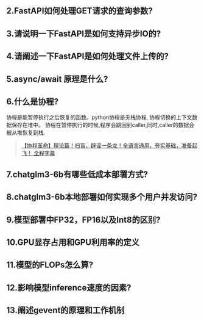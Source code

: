 ## 2.FastAPI如何处理GET请求的查询参数?

## 3.请说明一下FastAPI是如何支持异步IO的?

## 4.请阐述一下FastAPI是如何处理文件上传的?

## 5.async/await 原理是什么?

## 6.什么是协程?

协程是能暂停执行之后恢复的函数。python协程是无栈协程, 协程切换的上下文数据保存在堆中。
协程在暂停执行的时候,程序会跳回到caller,同时,caller的数据会被从堆恢复到栈.

> [【协程革命】理论篇！扫盲，辟谣一条龙！全语言通用，夯实基础，准备起飞！ 全程字幕](https://bilibili.com/video/BV1K14y1v7cw/?spm_id_from=333.999.0.0&vd_source=27d3b33a76014ebb5a906ad40fa382de)

## 7.chatglm3-6b有哪些低成本部署方式?

## 8.chatglm3-6b本地部署如何实现多个用户并发访问?

## 9.模型部署中FP32，FP16以及Int8的区别?

## 10.GPU显存占用和GPU利用率的定义

## 11.模型的FLOPs怎么算?

## 12.影响模型inference速度的因素?

## 13.阐述gevent的原理和工作机制
